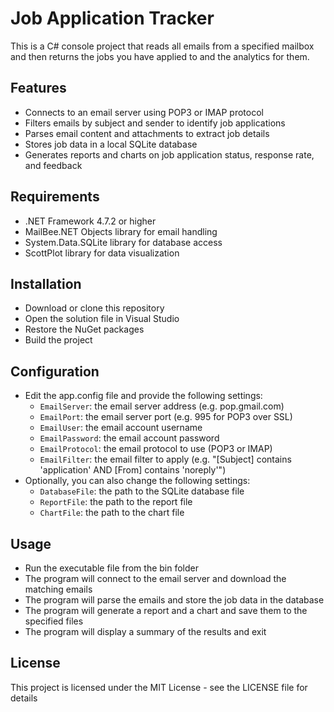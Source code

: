 # Job Application Tracker

This is a C# console project that reads all emails from a specified mailbox and then returns the jobs you have applied to and the analytics for them.

## Features

- Connects to an email server using POP3 or IMAP protocol
- Filters emails by subject and sender to identify job applications
- Parses email content and attachments to extract job details
- Stores job data in a local SQLite database
- Generates reports and charts on job application status, response rate, and feedback

## Requirements

- .NET Framework 4.7.2 or higher
- MailBee.NET Objects library for email handling
- System.Data.SQLite library for database access
- ScottPlot library for data visualization

## Installation

- Download or clone this repository
- Open the solution file in Visual Studio
- Restore the NuGet packages
- Build the project

## Configuration

- Edit the app.config file and provide the following settings:
    - `EmailServer`: the email server address (e.g. pop.gmail.com)
    - `EmailPort`: the email server port (e.g. 995 for POP3 over SSL)
    - `EmailUser`: the email account username
    - `EmailPassword`: the email account password
    - `EmailProtocol`: the email protocol to use (POP3 or IMAP)
    - `EmailFilter`: the email filter to apply (e.g. "[Subject] contains 'application' AND [From] contains 'noreply'")
- Optionally, you can also change the following settings:
    - `DatabaseFile`: the path to the SQLite database file
    - `ReportFile`: the path to the report file
    - `ChartFile`: the path to the chart file

## Usage

- Run the executable file from the bin folder
- The program will connect to the email server and download the matching emails
- The program will parse the emails and store the job data in the database
- The program will generate a report and a chart and save them to the specified files
- The program will display a summary of the results and exit

## License

This project is licensed under the MIT License - see the LICENSE file for details
